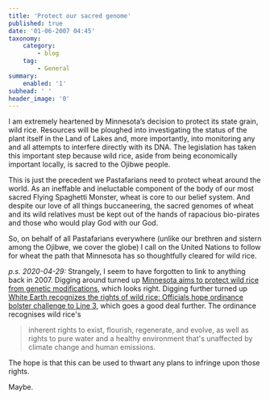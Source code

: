 ```yaml
---
title: 'Protect our sacred genome'
published: true
date: '01-06-2007 04:45'
taxonomy:
    category:
        - blog
    tag:
        - General
summary:
    enabled: '1'
subhead: ' '
header_image: '0'
---
```


I am extremely heartened by Minnesota’s decision to protect its state grain, wild rice. Resources will be ploughed into investigating the status of the plant itself in the Land of Lakes and, more importantly, into monitoring any and all attempts to interfere directly with its DNA. The legislation has taken this important step because wild rice, aside from being economically important locally, is sacred to the Ojibwe people.

This is just the precedent we Pastafarians need to protect wheat around the world. As an ineffable and ineluctable component of the body of our most sacred Flying Spaghetti Monster, wheat is core to our belief system. And despite our love of all things buccaneering, the sacred genomes of wheat and its wild relatives must be kept out of the hands of rapacious bio-pirates and those who would play God with our God.

So, on behalf of all Pastafarians everywhere (unlike our brethren and sistern among the Ojibwe, we cover the globe) I call on the United Nations to follow for wheat the path that Minnesota has so thoughtfully cleared for wild rice.

*p.s. 2020-04-29:* Strangely, I seem to have forgotten to link to anything back in 2007. Digging around turned up [Minnesota aims to protect wild rice from genetic modifications](https://www.twincities.com/2007/05/29/minnesota-aims-to-protect-wild-rice-from-genetic-modifications/), which looks right. Digging further turned up [White Earth recognizes the rights of wild rice: Officials hope ordinance bolster challenge to Line 3](https://www.bemidjipioneer.com/4574191-white-earth-recognizes-rights-wild-rice-officials-hope-ordinance-bolster-challenge-line-3), which goes a good deal further. The ordinance recognises wild rice's

> inherent rights to exist, flourish, regenerate, and evolve, as well as rights to pure water and a healthy environment that's unaffected by climate change and human emissions.

The hope is that this can be used to thwart any plans to infringe upon those rights.

Maybe.